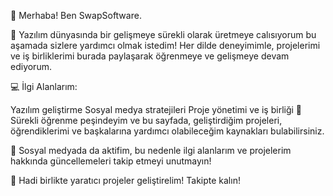 👋 Merhaba! Ben SwapSoftware.

🚀 Yazılım dünyasında bir gelişmeye sürekli olarak üretmeye calısıyorum bu aşamada sizlere yardımcı olmak istedim! Her dilde deneyimimle, projelerimi ve iş birliklerimi burada paylaşarak öğrenmeye ve gelişmeye devam ediyorum.

💻 İlgi Alanlarım:

Yazılım geliştirme
Sosyal medya stratejileri
Proje yönetimi ve iş birliği
🌱 Sürekli öğrenme peşindeyim ve bu sayfada, geliştirdiğim projeleri, öğrendiklerimi ve başkalarına yardımcı olabileceğim kaynakları bulabilirsiniz.

📢 Sosyal medyada da aktifim, bu nedenle ilgi alanlarım ve projelerim hakkında güncellemeleri takip etmeyi unutmayın!

💬 Hadi birlikte yaratıcı projeler geliştirelim! Takipte kalın!
